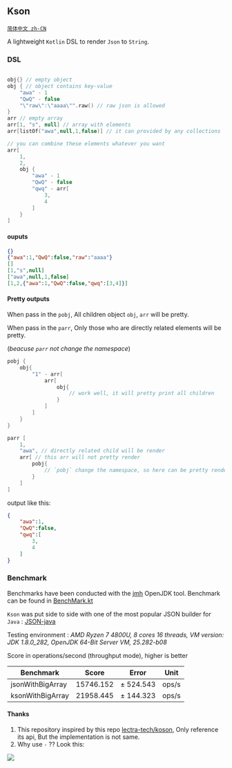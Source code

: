 ## Kson

[`简体中文 zh-CN`](./READMECN.MD)

A lightweight `Kotlin` DSL to render `Json` to `String`.

### DSL

```kotlin

obj{} // empty object
obj { // object contains key-value
    "awa" - 1
    "QwQ" - false
    "\"raw\":\"aaaa\"".raw() // raw json is allowed
}
arr // empty array
arr[1, "s", null] // array with elements
arr[listOf("awa",null,1,false)] // it can provided by any collections

// you can combine these elements whatever you want
arr[
    1, 
    2,
    obj {
        "awa" - 1
        "QwQ" - false
        "qwq" - arr[
            3,
            4
        ]
    }
]
```

#### ouputs

```json
{}
{"awa":1,"QwQ":false,"raw":"aaaa"}
[]
[1,"s",null]
["awa",null,1,false]
[1,2,{"awa":1,"QwQ":false,"qwq":[3,4]}]
```

#### Pretty outputs

When pass in the `pobj`, All children object `obj`, `arr` will be pretty.

When pass in the `parr`, Only those who are directly related elements will be pretty.

(*beacuse `parr` not change the namespace*)

```kotlin
pobj {
    obj{
        "1" - arr[
            arr[
                obj{
                    // work well, it will pretty print all children
                }
            ]
        ]
    }
}

parr [
    1,
    "awa", // directly related child will be render
    arr[ // this arr will not pretty render
        pobj{
            // `pobj` change the namespace, so here can be pretty render
        }
    ]
]
```

output like this:

```json
{
	"awa":1,
	"QwQ":false,
	"qwq":[
		3,
		4
	]
}
```

### Benchmark

Benchmarks have been conducted with the [jmh](https://openjdk.java.net/projects/code-tools/jmh/) OpenJDK tool. Benchmark can be found in [BenchMark.kt](https://github.com/zsqw123/Kson/blob/master/src/test/kotlin/BenchMark.kt)

`Kson` was put side to side with one of the most popular JSON builder for `Java` : [JSON-java](https://github.com/stleary/JSON-java)

Testing environment : *AMD Ryzen 7 4800U, 8 cores 16 threads, VM version: JDK 1.8.0_282, OpenJDK 64-Bit Server VM, 25.282-b08*

Score in operations/second (throughput mode), higher is better

| Benchmark        | Score     | Error     | Unit  |
| ---------------- | --------- | --------- | ----- |
| jsonWithBigArray | 15746.152 | ± 524.543 | ops/s |
| ksonWithBigArray | 21958.445 | ± 144.323 | ops/s |

#### Thanks

1. This repository inspired by this repo [lectra-tech/koson](https://github.com/lectra-tech/koson), Only reference its api, But the implementation is not same.
2. Why use `-` ?? Look this:

![](https://cdn.jsdelivr.net/gh/zsqw123/cdn@master/picCDN/20210504144051.png)